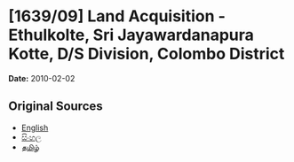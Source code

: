 # [1639/09] Land Acquisition - Ethulkolte, Sri Jayawardanapura Kotte, D/S Division, Colombo District

**Date:** 2010-02-02

## Original Sources

- [English](https://documents.gov.lk/view/extra-gazettes/2010/2/1639-09_E.pdf)
- [සිංහල](https://documents.gov.lk/view/extra-gazettes/2010/2/1639-09_S.pdf)
- [தமிழ்](https://documents.gov.lk/view/extra-gazettes/2010/2/1639-09_T.pdf)

